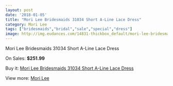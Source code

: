 ```yaml
---
layout: post
date: '2018-01-05'
title: "Mori Lee Bridesmaids 31034 Short A-Line Lace Dress"
category: Mori Lee
tags: ["bridesmaids","bridal","sale","special","dress"]
image: http://img.eudances.com/14831-thickbox_default/mori-lee-bridesmaids-31034-short-a-line-lace-dress.jpg
---
```

Mori Lee Bridesmaids 31034 Short A-Line Lace Dress

On Sales: **$251.99**
<a href="https://www.eudances.com/en/mori-lee/4422-mori-lee-bridesmaids-31034-short-a-line-lace-dress.html"><amp-img layout="responsive" width="600" height="600" src="//img.eudances.com/14831-thickbox_default/mori-lee-bridesmaids-31034-short-a-line-lace-dress.jpg" alt="Mori Lee Bridesmaids 31034 Short A-Line Lace Dress 0" /></a>
<a href="https://www.eudances.com/en/mori-lee/4422-mori-lee-bridesmaids-31034-short-a-line-lace-dress.html"><amp-img layout="responsive" width="600" height="600" src="//img.eudances.com/14834-thickbox_default/mori-lee-bridesmaids-31034-short-a-line-lace-dress.jpg" alt="Mori Lee Bridesmaids 31034 Short A-Line Lace Dress 1" /></a>
<a href="https://www.eudances.com/en/mori-lee/4422-mori-lee-bridesmaids-31034-short-a-line-lace-dress.html"><amp-img layout="responsive" width="600" height="600" src="//img.eudances.com/14833-thickbox_default/mori-lee-bridesmaids-31034-short-a-line-lace-dress.jpg" alt="Mori Lee Bridesmaids 31034 Short A-Line Lace Dress 2" /></a>
<a href="https://www.eudances.com/en/mori-lee/4422-mori-lee-bridesmaids-31034-short-a-line-lace-dress.html"><amp-img layout="responsive" width="600" height="600" src="//img.eudances.com/14832-thickbox_default/mori-lee-bridesmaids-31034-short-a-line-lace-dress.jpg" alt="Mori Lee Bridesmaids 31034 Short A-Line Lace Dress 3" /></a>

Buy it: [Mori Lee Bridesmaids 31034 Short A-Line Lace Dress](https://www.eudances.com/en/mori-lee/4422-mori-lee-bridesmaids-31034-short-a-line-lace-dress.html "Mori Lee Bridesmaids 31034 Short A-Line Lace Dress")

View more: [Mori Lee](https://www.eudances.com/en/65-mori-lee "Mori Lee")